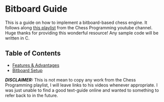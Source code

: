 # Bitboard Guide

This is a guide on how to implement a bitboard-based chess engine. It follows along [this playlist](https://www.youtube.com/playlist?list=PLmN0neTso3Jxh8ZIylk74JpwfiWNI76Cs) from the Chess Programming youtube channel. Huge thanks for providing this wonderful resource! Any sample code will be written in C.  

## Table of Contents
* [Features & Advantages](features-and-advantages.md)
* [Bitboard Setup](bitboard-setup.md)

***DISCLAIMER:*** This is not mean to copy any work from the Chess Programming playlist, I will leave links to his videos whenever appropriate. I was just unable to find a good text-guide online and wanted to something to refer back to in the future. 
